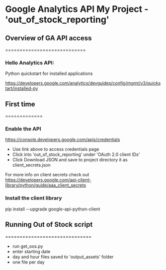 # Google Analytics API My Project - 'out_of_stock_reporting'


## Overview of GA API access
============================

### Hello Analytics API:

Python quickstart for installed applications

https://developers.google.com/analytics/devguides/config/mgmt/v3/quickstart/installed-py



## First time
=============

### Enable the API

https://console.developers.google.com/apis/credentials

- Use link above to access credentials page
- Click into 'out_of_stock_reporting' under 'OAuth 2.0 client IDs'
- Click Download JSON and save to project directory it as client_secrets.json

For more info on client secrets check out https://developers.google.com/api-client-library/python/guide/aaa_client_secrets

### Install the client library
pip install --upgrade google-api-python-client



## Running Out of Stock script
==============================

- run get_oos.py
- enter starting date
- day and hour files saved to 'output_assets' folder
- one file per day
